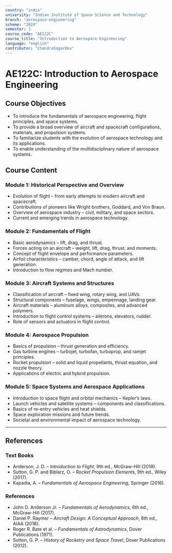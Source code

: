 ```yaml
---
country: "india"
university: "Indian Institute of Space Science and Technology"
branch: "aerospace-engineering"
scheme: "2024"
semester: 2
course_code: "AE122C"
course_title: "Introduction to Aerospace Engineering"
language: "english"
contributor: "ChandraSagarDev"
---
```


# AE122C: Introduction to Aerospace Engineering

## Course Objectives
* To introduce the fundamentals of aerospace engineering, flight principles, and space systems.  
* To provide a broad overview of aircraft and spacecraft configurations, materials, and propulsion systems.  
* To familiarize students with the evolution of aerospace technology and its applications.  
* To enable understanding of the multidisciplinary nature of aerospace systems.  

## Course Content

### Module 1: Historical Perspective and Overview
* Evolution of flight – from early attempts to modern aircraft and spacecraft.  
* Contributions of pioneers like Wright brothers, Goddard, and Von Braun.  
* Overview of aerospace industry – civil, military, and space sectors.  
* Current and emerging trends in aerospace technology.  

### Module 2: Fundamentals of Flight
* Basic aerodynamics – lift, drag, and thrust.  
* Forces acting on an aircraft – weight, lift, drag, thrust, and moments.  
* Concept of flight envelope and performance parameters.  
* Airfoil characteristics – camber, chord, angle of attack, and lift generation.  
* Introduction to flow regimes and Mach number.  

### Module 3: Aircraft Systems and Structures
* Classification of aircraft – fixed wing, rotary wing, and UAVs.  
* Structural components – fuselage, wings, empennage, landing gear.  
* Aircraft materials – aluminum alloys, composites, and advanced polymers.  
* Introduction to flight control systems – ailerons, elevators, rudder.  
* Role of sensors and actuators in flight control.  

### Module 4: Aerospace Propulsion
* Basics of propulsion – thrust generation and efficiency.  
* Gas turbine engines – turbojet, turbofan, turboprop, and ramjet principles.  
* Rocket propulsion – solid and liquid propellants, thrust equation, and nozzle theory.  
* Applications of electric and hybrid propulsion.  

### Module 5: Space Systems and Aerospace Applications
* Introduction to space flight and orbital mechanics – Kepler’s laws.  
* Launch vehicles and satellite systems – components and classifications.  
* Basics of re-entry vehicles and heat shields.  
* Space exploration missions and future trends.  
* Societal and environmental impact of aerospace technology.  

---

## References

### Text Books
* Anderson, J. D. – *Introduction to Flight*, 9th ed., McGraw-Hill (2019).  
* Sutton, G. P. and Biblarz, O. – *Rocket Propulsion Elements*, 9th ed., Wiley (2017).  
* Kapadia, A. – *Fundamentals of Aerospace Engineering*, Springer (2016).  

### References
* John D. Anderson Jr. – *Fundamentals of Aerodynamics*, 6th ed., McGraw-Hill (2017).  
* Daniel P. Raymer – *Aircraft Design: A Conceptual Approach*, 6th ed., AIAA (2018).  
* Roger R. Bate et al. – *Fundamentals of Astrodynamics*, Dover Publications (1971).  
* Sutton, G. P. – *History of Rocketry and Space Travel*, Dover Publications (2012).
